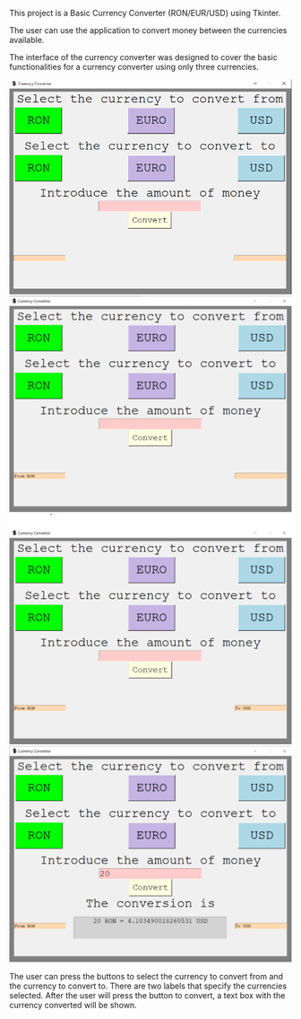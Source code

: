This project is a Basic Currency Converter (RON/EUR/USD) using Tkinter.

The user can use the application to convert money between the currencies available.

The interface of the currency converter was designed to cover the basic functionalities for a currency converter using only three currencies.

![](Screenshots-design/interface-currency.png)
![](Screenshots-design/Select-currency.png)
![](Screenshots-design/Select-other-currency.png)
![](Screenshots-design/conversion-design.png)

The user can press the buttons to select the currency to convert from and the currency to convert to. There are two labels that specify the currencies selected.
After the user will press the button to convert, a text box with the currency converted will be shown.

